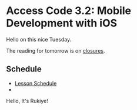# Access Code 3.2: Mobile Development with iOS

Hello on this nice Tuesday.

The reading for tomorrow is on [closures](/lessons/closures-one).

## Schedule

- [Lesson Schedule](schedule.md)
- 
Hello, It's Rukiye!
